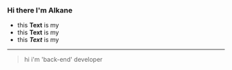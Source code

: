 ### Hi there I'm Alkane

- this **Text** is my
- this __Text__ is my
 - this ***Text*** is my


--------

> hi i'm 'back-end' developer
